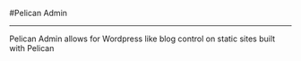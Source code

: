 #Pelican Admin
_______

Pelican Admin allows for Wordpress like blog control on static sites built with Pelican

